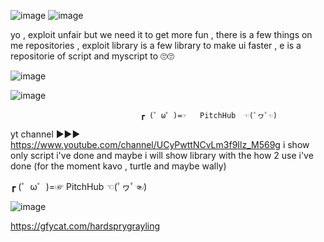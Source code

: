 ![image](https://user-images.githubusercontent.com/87212166/134061696-8f301274-349d-4a5e-80bf-492f5dcd921a.png)
![image](https://user-images.githubusercontent.com/87212166/138937890-48a360e0-f497-4537-8edc-2b29a49b3f19.png)

yo , exploit unfair but we need it to get more fun , there is a few things on me repositories , exploit library is a few library to make ui faster , e is a repositorie of script and myscript to 🙄🙄


![image](https://user-images.githubusercontent.com/87212166/137377451-4ddceda9-39a1-470b-9e6e-0cec87d80f1b.png)



![image](https://user-images.githubusercontent.com/87212166/134063241-123f4d5a-7dac-41e2-9687-974d73c41d6f.png)

                                                                                               
                                 ┏ (゜ω゜)=☞   PitchHub  ☜(ﾟヮﾟ☜)


yt channel ▶▶▶
https://www.youtube.com/channel/UCyPwttNCvLm3f9Ilz_M569g
i show only script i've done and maybe i will show library with the how 2 use i've done (for the moment kavo , turtle and maybe wally)


┏ (゜ω゜)=☞   PitchHub  ☜(ﾟヮﾟ☜)

![image](https://user-images.githubusercontent.com/87212166/138928812-5f781dbe-0edb-4645-8eb1-076c4440c3fb.png)


https://gfycat.com/hardsprygrayling
